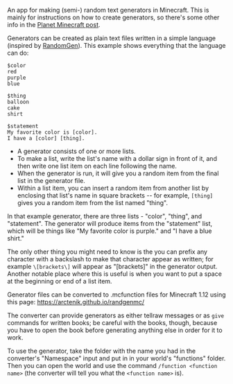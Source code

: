 An app for making (semi-) random text generators in Minecraft. This is mainly for instructions on how to create generators, so there's some other info in the [Planet Minecraft post](https://www.planetminecraft.com/mod/text-generation-using-functions/).

Generators can be created as plain text files written in a simple language (inspired by [RandomGen](http://orteil.dashnet.org/randomgen/)). This example shows everything that the language can do:

```
$color
red
purple
blue

$thing
balloon
cake
shirt

$statement
My favorite color is [color].
I have a [color] [thing].
```

- A generator consists of one or more lists.
- To make a list, write the list's name with a dollar sign in front of it, and then write one list item on each line following the name.
- When the generator is run, it will give you a random item from the final list in the generator file.
- Within a list item, you can insert a random item from another list by enclosing that list's name in square brackets -- for example, `[thing]` gives you a random item from the list named "thing".

In that example generator, there are three lists - "color", "thing", and "statement". The generator will produce items from the "statement" list, which will be things like "My favorite color is purple." and "I have a blue shirt."

The only other thing you might need to know is the you can prefix any character with a backslash to make that character appear as written; for example `\[brackets\]` will appear as "[brackets]" in the generator output. Another notable place where this is useful is when you want to put a space at the beginning or end of a list item.

Generator files can be converted to .mcfunction files for Minecraft 1.12 using this page: https://arctenik.github.io/randgenmc/

The converter can provide generators as either tellraw messages or as `give` commands for written books; be careful with the books, though, because you have to open the book before generating anything else in order for it to work.

To use the generator, take the folder with the name you had in the converter's "Namespace" input and put in in your world's "functions" folder. Then you can open the world and use the command `/function <function name>` (the converter will tell you what the `<function name>` is).
